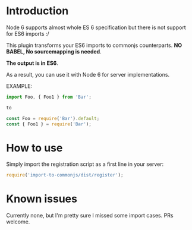 # Introduction

Node 6 supports almost whole ES 6 specification but there is not support for ES6 imports :/

This plugin transforms your ES6 imports to commonjs counterparts.
**NO BABEL, No sourcemapping is needed**.

**The output is in ES6**.

As a result, you can use it with Node 6 for server implementations.

EXAMPLE:

```js
import Foo, { Foo1 } from 'Bar';

to

const Foo = require('Bar').default;
const { Foo1 } = require('Bar');
```

# How to use

Simply import the registration script as a first line in your server:

```js
require('import-to-commonjs/dist/register');
```

# Known issues

Currently none, but I'm pretty sure I missed some import cases. PRs welcome.

